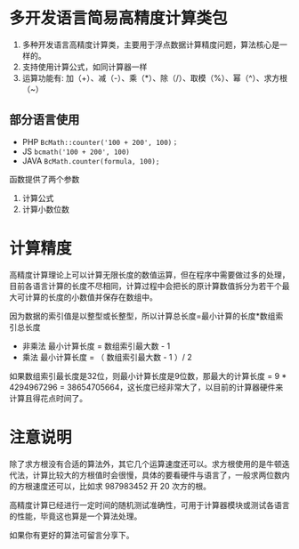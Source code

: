 # 多开发语言简易高精度计算类包

1. 多种开发语言高精度计算类，主要用于浮点数据计算精度问题，算法核心是一样的。
2. 支持使用计算公式，如同计算器一样
3. 运算功能有: 加（+）、减（-）、乘（*）、除（/）、取模（%）、幂（^）、求方根（~）


## 部分语言使用
- PHP
`BcMath::counter('100 + 200', 100)；`
- JS
`bcmath('100 + 200', 100)`
- JAVA
`BcMath.counter(formula, 100);`

函数提供了两个参数
1. 计算公式
2. 计算小数位数

# 计算精度
高精度计算理论上可以计算无限长度的数值运算，但在程序中需要做过多的处理，目前各语言计算的长度不尽相同，计算过程中会把长的原计算数值拆分为若干个最大可计算的长度的小数值并保存在数组中。

因为数据的索引值是以整型或长整型，所以计算总长度=最小计算的长度*数组索引总长度
- 非乘法
最小计算长度 = 数组索引最大数 - 1
- 乘法
最小计算长度 = （ 数组索引最大数 - 1 ）/ 2

如果数组索引最长度是32位，则最小计算长度是9位数，那最大的计算长度 = 9 * ‭4294967296‬ = ‭38654705664，这长度已经非常大了，以目前的计算器硬件来计算且得花点时间了。‬

# 注意说明
除了求方根没有合适的算法外，其它几个运算速度还可以。求方根使用的是牛顿迭代法，计算比较大的方根值时会很慢，具体的要看硬件与语言了，一般求两位数内的方根速度还可以，比如求 987983452 开 20 次方的根。

高精度计算已经进行一定时间的随机测试准确性，可用于计算器模块或测试各语言的性能，毕竟这也算是一个算法处理。

如果你有更好的算法可留言分享下。
